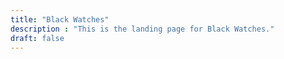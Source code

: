 ```yaml
---
title: "Black Watches"
description : "This is the landing page for Black Watches."
draft: false
---
```


